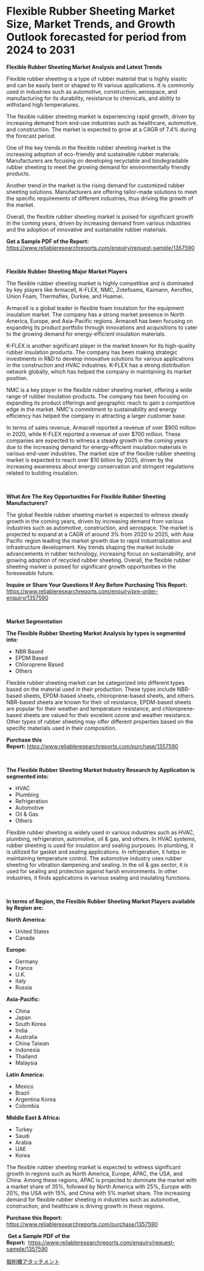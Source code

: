 <p><h1>Flexible Rubber Sheeting Market Size, Market Trends, and Growth Outlook forecasted for period from 2024 to 2031</h1></p><p><strong>Flexible Rubber Sheeting Market Analysis and Latest Trends</strong></p>
<p><p>Flexible rubber sheeting is a type of rubber material that is highly elastic and can be easily bent or shaped to fit various applications. It is commonly used in industries such as automotive, construction, aerospace, and manufacturing for its durability, resistance to chemicals, and ability to withstand high temperatures.</p><p>The flexible rubber sheeting market is experiencing rapid growth, driven by increasing demand from end-use industries such as healthcare, automotive, and construction. The market is expected to grow at a CAGR of 7.4% during the forecast period.</p><p>One of the key trends in the flexible rubber sheeting market is the increasing adoption of eco-friendly and sustainable rubber materials. Manufacturers are focusing on developing recyclable and biodegradable rubber sheeting to meet the growing demand for environmentally friendly products.</p><p>Another trend in the market is the rising demand for customized rubber sheeting solutions. Manufacturers are offering tailor-made solutions to meet the specific requirements of different industries, thus driving the growth of the market.</p><p>Overall, the flexible rubber sheeting market is poised for significant growth in the coming years, driven by increasing demand from various industries and the adoption of innovative and sustainable rubber materials.</p></p>
<p><strong>Get a Sample PDF of the Report:&nbsp;</strong> <a href="https://www.reliableresearchreports.com/enquiry/request-sample/1357590">https://www.reliableresearchreports.com/enquiry/request-sample/1357590</a></p>
<p>&nbsp;</p>
<p><strong>Flexible Rubber Sheeting Major Market Players</strong></p>
<p><p>The flexible rubber sheeting market is highly competitive and is dominated by key players like Armacell, K-FLEX, NMC, Zotefoams, Kaimann, Aeroflex, Union Foam, Thermaflex, Durkee, and Huamei.</p><p>Armacell is a global leader in flexible foam insulation for the equipment insulation market. The company has a strong market presence in North America, Europe, and Asia-Pacific regions. Armacell has been focusing on expanding its product portfolio through innovations and acquisitions to cater to the growing demand for energy-efficient insulation materials.</p><p>K-FLEX is another significant player in the market known for its high-quality rubber insulation products. The company has been making strategic investments in R&D to develop innovative solutions for various applications in the construction and HVAC industries. K-FLEX has a strong distribution network globally, which has helped the company in maintaining its market position.</p><p>NMC is a key player in the flexible rubber sheeting market, offering a wide range of rubber insulation products. The company has been focusing on expanding its product offerings and geographic reach to gain a competitive edge in the market. NMC's commitment to sustainability and energy efficiency has helped the company in attracting a larger customer base.</p><p>In terms of sales revenue, Armacell reported a revenue of over $900 million in 2020, while K-FLEX reported a revenue of over $700 million. These companies are expected to witness a steady growth in the coming years due to the increasing demand for energy-efficient insulation materials in various end-user industries. The market size of the flexible rubber sheeting market is expected to reach over $10 billion by 2025, driven by the increasing awareness about energy conservation and stringent regulations related to building insulation.</p></p>
<p>&nbsp;</p>
<p><strong>What Are The Key Opportunities For Flexible Rubber Sheeting Manufacturers?</strong></p>
<p><p>The global flexible rubber sheeting market is expected to witness steady growth in the coming years, driven by increasing demand from various industries such as automotive, construction, and aerospace. The market is projected to expand at a CAGR of around 3% from 2020 to 2025, with Asia Pacific region leading the market growth due to rapid industrialization and infrastructure development. Key trends shaping the market include advancements in rubber technology, increasing focus on sustainability, and growing adoption of recycled rubber sheeting. Overall, the flexible rubber sheeting market is poised for significant growth opportunities in the foreseeable future.</p></p>
<p><strong>Inquire or Share Your Questions If Any Before Purchasing This Report:</strong> <a href="https://www.reliableresearchreports.com/enquiry/pre-order-enquiry/1357590">https://www.reliableresearchreports.com/enquiry/pre-order-enquiry/1357590</a></p>
<p>&nbsp;</p>
<p><strong>Market Segmentation</strong></p>
<p><strong>The Flexible Rubber Sheeting Market Analysis by types is segmented into:</strong></p>
<p><ul><li>NBR Based</li><li>EPDM Based</li><li>Chloroprene Based</li><li>Others</li></ul></p>
<p><p>Flexible rubber sheeting market can be categorized into different types based on the material used in their production. These types include NBR-based sheets, EPDM-based sheets, chloroprene-based sheets, and others. NBR-based sheets are known for their oil resistance, EPDM-based sheets are popular for their weather and temperature resistance, and chloroprene-based sheets are valued for their excellent ozone and weather resistance. Other types of rubber sheeting may offer different properties based on the specific materials used in their composition.</p></p>
<p><strong>Purchase this Report:&nbsp;</strong><a href="https://www.reliableresearchreports.com/purchase/1357590">https://www.reliableresearchreports.com/purchase/1357590</a></p>
<p>&nbsp;</p>
<p><strong>The Flexible Rubber Sheeting Market Industry Research by Application is segmented into:</strong></p>
<p><ul><li>HVAC</li><li>Plumbing</li><li>Refrigeration</li><li>Automotive</li><li>Oil & Gas</li><li>Others</li></ul></p>
<p><p>Flexible rubber sheeting is widely used in various industries such as HVAC, plumbing, refrigeration, automotive, oil & gas, and others. In HVAC systems, rubber sheeting is used for insulation and sealing purposes. In plumbing, it is utilized for gasket and sealing applications. In refrigeration, it helps in maintaining temperature control. The automotive industry uses rubber sheeting for vibration dampening and sealing. In the oil & gas sector, it is used for sealing and protection against harsh environments. In other industries, it finds applications in various sealing and insulating functions.</p></p>
<p>&nbsp;</p>
<p><strong>In terms of Region, the Flexible Rubber Sheeting Market Players available by Region are:</strong></p>
<p>
    <p> <strong> North America: </strong>
        <ul>
            <li>United States</li>
            <li>Canada</li>
        </ul>
        </p> 
    <p> <strong> Europe: </strong>
        <ul>
            <li>Germany</li>
            <li>France</li>
            <li>U.K.</li>
            <li>Italy</li>
            <li>Russia</li>
        </ul>
        </p> 
    <p> <strong> Asia-Pacific: </strong>
        <ul>
            <li>China</li>
            <li>Japan</li>
            <li>South Korea</li>
            <li>India</li>
            <li>Australia</li>
            <li>China Taiwan</li>
            <li>Indonesia</li>
            <li>Thailand</li>
            <li>Malaysia</li>
        </ul>
        </p> 
    <p> <strong> Latin America: </strong>
        <ul>
            <li>Mexico</li>
            <li>Brazil</li>
            <li>Argentina Korea</li>
            <li>Colombia</li>
        </ul>
        </p> 
    <p> <strong> Middle East & Africa: </strong>
        <ul>
            <li>Turkey</li>
            <li>Saudi</li>
            <li>Arabia</li>
            <li>UAE</li>
            <li>Korea</li>
        </ul>
    </p>
    </p>
<p><p>The flexible rubber sheeting market is expected to witness significant growth in regions such as North America, Europe, APAC, the USA, and China. Among these regions, APAC is projected to dominate the market with a market share of 35%, followed by North America with 25%, Europe with 20%, the USA with 15%, and China with 5% market share. The increasing demand for flexible rubber sheeting in industries such as automotive, construction, and healthcare is driving growth in these regions.</p></p>
<p><strong>Purchase this Report: </strong><a href="https://www.reliableresearchreports.com/purchase/1357590">https://www.reliableresearchreports.com/purchase/1357590</a></p>
<p>&nbsp;<strong>Get a Sample PDF of the Report:&nbsp;&nbsp;</strong><a href="https://www.reliableresearchreports.com/enquiry/request-sample/1357590">https://www.reliableresearchreports.com/enquiry/request-sample/1357590</a></p>
<p><strong></strong></p>
<p><p><a href="https://github.com/wkuactfdzwizk06/Market-Research-Report-List-1/blob/main/3833426194638.md">掘削機アタッチメント</a></p></p>